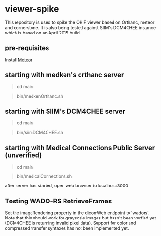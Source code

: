 # viewer-spike
This repository is used to spike the OHIF viewer based on Orthanc, meteor and cornerstone.  It is also being tested
against SIIM's DCM4CHEE instance which is based on an April 2015 build

## pre-requisites
Install [Meteor](https://www.meteor.com/)

## starting with medken's orthanc server

> cd main

> bin/medkenOrthanc.sh

## starting with SIIM's DCM4CHEE server

> cd main

> bin/siimDCM4CHEE.sh

## starting with Medical Connections Public Server (unverified)

> cd main

> bin/medicalConnections.sh

after server has started, open web browser to localhost:3000

## Testing WADO-RS RetrieveFrames

Set the imageRendering property in the dicomWeb endpoint to 'wadors'.  Note that this should work for grayscale images
but hasn't been verfied yet (DCM4CHEE is returning invalid pixel data).  Support for color and compressed transfer
syntaxes has not been implemented yet.
